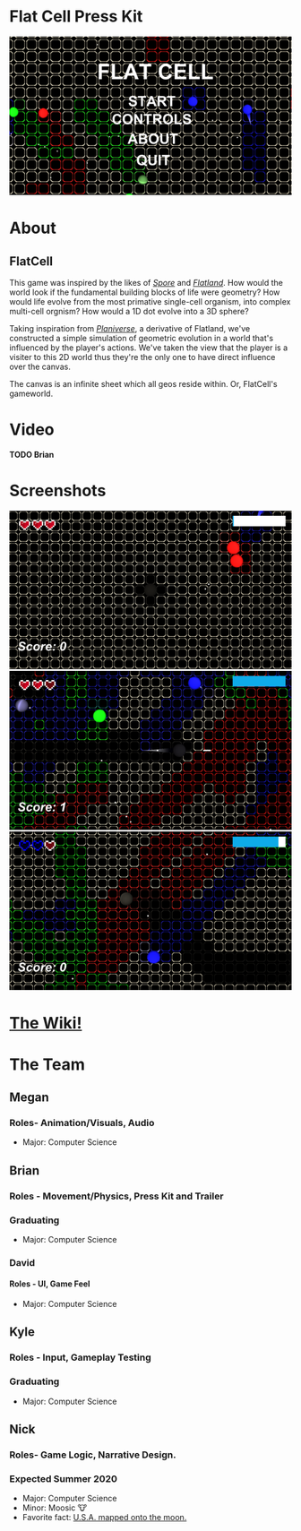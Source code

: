 # Flat Cell Press Kit
![Title](https://raw.githubusercontent.com/nhstaple/FlatCell/gh-pages/Title.png)
# About
## FlatCell
This game was inspired by the likes of [_Spore_](https://en.wikipedia.org/wiki/Spore_(2008_video_game)) and [_Flatland_](https://en.wikipedia.org/wiki/Flatland). How would the world look if the fundamental building blocks of life were geometry? How would life evolve from the most primative single-cell organism, into complex multi-cell orgnism? How would a 1D dot evolve into a 3D sphere?

Taking inspiration from [_Planiverse_](https://en.wikipedia.org/wiki/The_Planiverse), a derivative of Flatland, we've constructed a simple simulation of geometric evolution in a world that's influenced by the player's actions. We've taken the view that the player is a visiter to this 2D world thus they're the only one to have direct influence over the canvas.

The canvas is an infinite sheet which all geos reside within. Or, FlatCell's gameworld.

# Video
**TODO Brian**

# Screenshots

![Start](https://raw.githubusercontent.com/nhstaple/FlatCell/gh-pages/Start.png)
![action](https://raw.githubusercontent.com/nhstaple/FlatCell/gh-pages/action.png)
![shield](https://raw.githubusercontent.com/nhstaple/FlatCell/gh-pages/shield.png)

# [The Wiki!](https://github.com/nhstaple/FlatCell/wiki)

# The Team

## Megan
### Roles- Animation/Visuals, Audio

* Major: Computer Science

## Brian
### Roles - Movement/Physics, Press Kit and Trailer
### Graduating

* Major: Computer Science

### David
#### Roles - UI, Game Feel

* Major: Computer Science

## Kyle
### Roles - Input, Gameplay Testing
### Graduating

* Major: Computer Science

## Nick
### Roles- Game Logic, Narrative Design.
### Expected Summer 2020

* Major: Computer Science
* Minor: Moosic 🐮
* Favorite fact: [U.S.A. mapped onto the moon.](https://imgur.com/yl7v7Bd)
